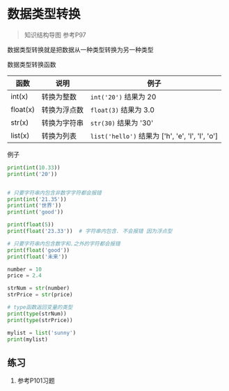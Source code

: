 # 数据类型转换

> 知识结构导图 参考P97

数据类型转换就是把数据从一种类型转换为另一种类型

数据类型转换函数

函数  | 说明 | 例子
--- | --- | ---
int(x) | 转换为整数 | `int('20')` 结果为 20
float(x) | 转换为浮点数 | `float(3)` 结果为 3.0
str(x)  | 转换为字符串 | `str(30)` 结果为 '30'
list(x) | 转换为列表 | `list('hello')` 结果为 ['h', 'e', 'l', 'l', 'o']

例子

```python
print(int(10.33))
print(int('20'))


# 只要字符串内包含非数字字符都会报错
print(int('21.35'))
print(int('世界'))
print(int('good'))

print(float(5))
print(float('23.33'))  # 字符串内包含. 不会报错 因为浮点型

# 只要字符串内包含数字和.之外的字符都会报错
print(float('good'))
print(float('未来'))

number = 10
price = 2.4

strNum = str(number)
strPrice = str(price)

# type函数返回变量的类型
print(type(strNum))
print(type(strPrice))

mylist = list('sunny')
print(mylist)

```


## 练习

1. 参考P101习题


